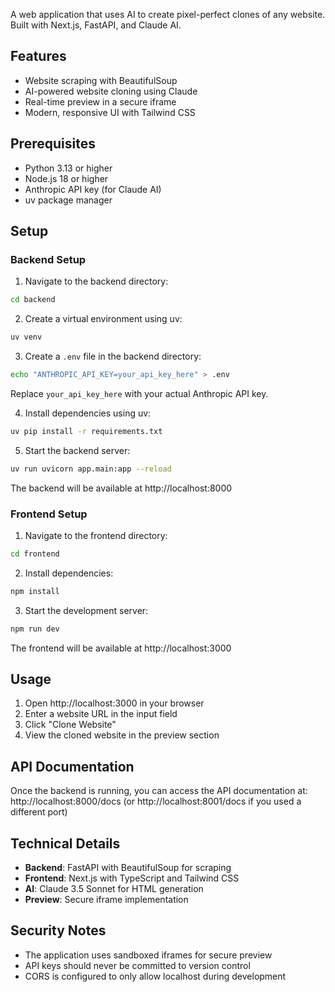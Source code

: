 A web application that uses AI to create pixel-perfect clones of any website. Built with Next.js, FastAPI, and Claude AI.

## Features

- Website scraping with BeautifulSoup
- AI-powered website cloning using Claude
- Real-time preview in a secure iframe
- Modern, responsive UI with Tailwind CSS

## Prerequisites

- Python 3.13 or higher
- Node.js 18 or higher
- Anthropic API key (for Claude AI)
- uv package manager

## Setup

### Backend Setup

1. Navigate to the backend directory:
```bash
cd backend
```

2. Create a virtual environment using uv:
```bash
uv venv
```

3. Create a `.env` file in the backend directory:
```bash
echo "ANTHROPIC_API_KEY=your_api_key_here" > .env
```
Replace `your_api_key_here` with your actual Anthropic API key.

4. Install dependencies using uv:
```bash
uv pip install -r requirements.txt
```

5. Start the backend server:
```bash
uv run uvicorn app.main:app --reload
```
The backend will be available at http://localhost:8000

### Frontend Setup

1. Navigate to the frontend directory:
```bash
cd frontend
```

2. Install dependencies:
```bash
npm install
```

3. Start the development server:
```bash
npm run dev
```
The frontend will be available at http://localhost:3000

## Usage

1. Open http://localhost:3000 in your browser
2. Enter a website URL in the input field
3. Click "Clone Website"
4. View the cloned website in the preview section

## API Documentation

Once the backend is running, you can access the API documentation at:
http://localhost:8000/docs (or http://localhost:8001/docs if you used a different port)

## Technical Details

- **Backend**: FastAPI with BeautifulSoup for scraping
- **Frontend**: Next.js with TypeScript and Tailwind CSS
- **AI**: Claude 3.5 Sonnet for HTML generation
- **Preview**: Secure iframe implementation

## Security Notes

- The application uses sandboxed iframes for secure preview
- API keys should never be committed to version control
- CORS is configured to only allow localhost during development
